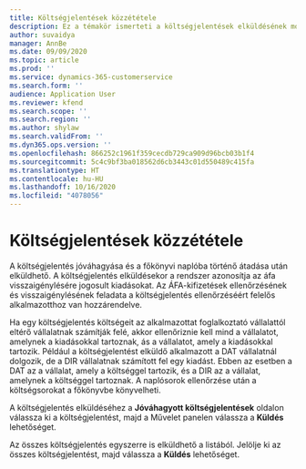 ```yaml
---
title: Költségjelentések közzététele
description: Ez a témakör ismerteti a költségjelentések elküldésének módját.
author: suvaidya
manager: AnnBe
ms.date: 09/09/2020
ms.topic: article
ms.prod: ''
ms.service: dynamics-365-customerservice
ms.search.form: ''
audience: Application User
ms.reviewer: kfend
ms.search.scope: ''
ms.search.region: ''
ms.author: shylaw
ms.search.validFrom: ''
ms.dyn365.ops.version: ''
ms.openlocfilehash: 866252c1961f359cecdb729ca909d96bcb03b1f4
ms.sourcegitcommit: 5c4c9bf3ba018562d6cb3443c01d550489c415fa
ms.translationtype: HT
ms.contentlocale: hu-HU
ms.lasthandoff: 10/16/2020
ms.locfileid: "4078056"
---
```

# <a name="post-expense-reports"></a>Költségjelentések közzététele

A költségjelentés jóváhagyása és a főkönyvi naplóba történő átadása után elküldhető. A költségjelentés elküldésekor a rendszer azonosítja az áfa visszaigénylésére jogosult kiadásokat. Az ÁFA-kifizetések ellenőrzésének és visszaigénylésének feladata a költségjelentés ellenőrzéséért felelős alkalmazotthoz van hozzárendelve.

Ha egy költségjelentés költségeit az alkalmazottat foglalkoztató vállalattól eltérő vállalatnak számítják felé, akkor ellenőriznie kell mind a vállalatot, amelynek a kiadásokkal tartoznak, ás a vállalatot, amely a kiadásokkal tartozik. Például a költségjelentést elküldő alkalmazott a DAT vállalatnál dolgozik, de a DIR vállalatnak számított fel egy kiadást. Ebben az esetben a DAT az a vállalat, amely a költséggel tartozik, és a DIR az a vállalat, amelynek a költséggel tartoznak. A naplósorok ellenőrzése után a költségsorokat a főkönyvbe könyvelheti.

A költségjelentés elküldéséhez a **Jóváhagyott költségjelentések** oldalon válassza ki a költségjelentést, majd a Művelet panelen válassza a **Küldés** lehetőséget.

Az összes költségjelentés egyszerre is elküldhető a listából. Jelölje ki az összes költségjelentést, majd válassza a **Küldés** lehetőséget.
